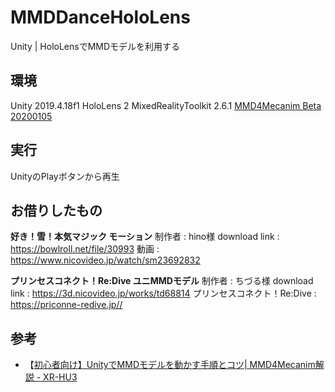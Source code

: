 # MMDDanceHoloLens

Unity | HoloLensでMMDモデルを利用する

## 環境

Unity 2019.4.18f1
HoloLens 2
MixedRealityToolkit 2.6.1
[MMD4Mecanim Beta 20200105](http://stereoarts.jp/)

## 実行

UnityのPlayボタンから再生

## お借りしたもの

**好き！雪！本気マジック モーション**
制作者 : hino様
download link : https://bowlroll.net/file/30993
動画 : https://www.nicovideo.jp/watch/sm23692832

**プリンセスコネクト！Re:Dive ユニMMDモデル**
制作者 : ちづる様
download link : https://3d.nicovideo.jp/works/td68814
プリンセスコネクト！Re:Dive : https://priconne-redive.jp//

## 参考

- 【[初心者向け】UnityでMMDモデルを動かす手順とコツ| MMD4Mecanim解説 - XR-HU3](https://xr-hub.com/archives/12978)
